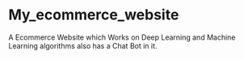 # My_ecommerce_website
A Ecommerce Website which Works on Deep Learning and Machine Learning algorithms also has a Chat Bot in it.
